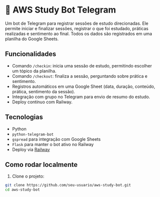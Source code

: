# 🤖 AWS Study Bot Telegram

Um bot de Telegram para registrar sessões de estudo direcionadas. Ele permite iniciar e finalizar sessões, registrar o que foi estudado, práticas realizadas e sentimento ao final. Todos os dados são registrados em uma planilha do Google Sheets.

## Funcionalidades

- Comando `/checkin`: inicia uma sessão de estudo, permitindo escolher um tópico da planilha.
- Comando `/checkout`: finaliza a sessão, perguntando sobre prática e sentimento.
- Registros automáticos em uma Google Sheet (data, duração, conteúdo, prática, sentimento da sessão).
- Integração com grupo no Telegram para envio de resumo do estudo.
- Deploy contínuo com Railway.

## Tecnologias

- Python
- `python-telegram-bot`
- `gspread` para integração com Google Sheets
- `Flask` para manter o bot ativo no Railway
- Deploy via [Railway](https://railway.app/)

## Como rodar localmente

1. Clone o projeto:
```bash
git clone https://github.com/seu-usuario/aws-study-bot.git
cd aws-study-bot
